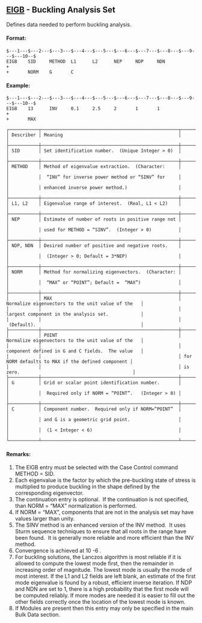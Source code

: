 ## [EIGB](https://help.hexagonmi.com/bundle/MSC_Nastran_2022.4/page/Nastran_Combined_Book/qrg/bulkde/TOC.EIGB.xhtml) - Buckling Analysis Set

Defines data needed to perform buckling analysis.

#### Format:

```nastran
$---1---$---2---$---3---$---4---$---5---$---6---$---7---$---8---$---9---$---10--$
EIGB    SID     METHOD  L1      L2      NEP     NDP     NDN             +       
+       NORM    G       C                                                       
```

#### Example:

```nastran
$---1---$---2---$---3---$---4---$---5---$---6---$---7---$---8---$---9---$---10--$
EIGB    13      INV     0.1     2.5     2       1       1               +       
+       MAX                                                                     
```

```text
┌───────────┬───────────────────────────────────────────────────┬───────────────────────────────────────────────────┐
│ Describer │ Meaning                                           │                                                   │
├───────────┼───────────────────────────────────────────────────┼───────────────────────────────────────────────────┤
│ SID       │ Set identification number.  (Unique Integer > 0)  │                                                   │
├───────────┼───────────────────────────────────────────────────┼───────────────────────────────────────────────────┤
│ METHOD    │ Method of eigenvalue extraction.  (Character:     │                                                   │
│           │  “INV” for inverse power method or “SINV” for     │                                                   │
│           │ enhanced inverse power method.)                   │                                                   │
├───────────┼───────────────────────────────────────────────────┼───────────────────────────────────────────────────┤
│ L1, L2    │ Eigenvalue range of interest.  (Real, L1 < L2)    │                                                   │
├───────────┼───────────────────────────────────────────────────┼───────────────────────────────────────────────────┤
│ NEP       │ Estimate of number of roots in positive range not │                                                   │
│           │ used for METHOD = “SINV”.  (Integer > 0)          │                                                   │
├───────────┼───────────────────────────────────────────────────┼───────────────────────────────────────────────────┤
│ NDP, NDN  │ Desired number of positive and negative roots.    │                                                   │
│           │  (Integer > 0; Default = 3*NEP)                   │                                                   │
├───────────┼───────────────────────────────────────────────────┼───────────────────────────────────────────────────┤
│ NORM      │ Method for normalizing eigenvectors.  (Character: │                                                   │
│           │  “MAX” or “POINT”; Default =  “MAX”)              │                                                   │
├───────────┼───────────────────────────────────────────────────┼───────────────────────────────────────────────────┤
│           │ MAX                                               │ Normalize eigenvectors to the unit value of the   │
│           │                                                   │ largest component in the analysis set.            │
│           │                                                   │  (Default).                                       │
├───────────┼───────────────────────────────────────────────────┼───────────────────────────────────────────────────┤
│           │ POINT                                             │ Normalize eigenvectors to the unit value of the   │
│           │                                                   │ component defined in G and C fields.  The value   │
│           │                                                   │ for NORM defaults to MAX if the defined component │
│           │                                                   │ is zero.                                          │
├───────────┼───────────────────────────────────────────────────┼───────────────────────────────────────────────────┤
│ G         │ Grid or scalar point identification number.       │                                                   │
│           │  Required only if NORM = “POINT”.   (Integer > 0) │                                                   │
├───────────┼───────────────────────────────────────────────────┼───────────────────────────────────────────────────┤
│ C         │ Component number.  Required only if NORM=“POINT”  │                                                   │
│           │ and G is a geometric grid point.                  │                                                   │
│           │  (1 < Integer < 6)                                │                                                   │
└───────────┴───────────────────────────────────────────────────┴───────────────────────────────────────────────────┘
```

#### Remarks:

1. The EIGB entry must be selected with the Case Control command METHOD = SID.
2. Each eigenvalue is the factor by which the pre-buckling state of stress is multiplied to produce buckling in the shape defined by the corresponding eigenvector.
3. The continuation entry is optional.  If the continuation is not specified, than NORM = “MAX” normalization is performed.
4. If NORM = “MAX”, components that are not in the analysis set may have values larger than unity.
5. The SINV method is an enhanced version of the INV method.  It uses Sturm sequence techniques to ensure that all roots in the range have been found.  It is generally more reliable and more efficient than the INV method.
6. Convergence is achieved at 10 -6 .
7. For buckling solutions, the Lanczos algorithm is most reliable if it is allowed to compute the lowest mode first, then the remainder in increasing order of magnitude. The lowest mode is usually the mode of most interest. If the L1 and L2 fields are left blank, an estimate of the first mode eigenvalue is found by a robust, efficient inverse iteration. If NDP and NDN are set to 1, there is a high probability that the first mode will be computed reliably. If more modes are needed it is easier to fill out the other fields correctly once the location of the lowest mode is known.
8. If Modules are present then this entry may only be specified in the main Bulk Data section.
